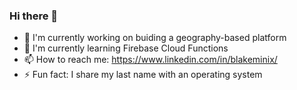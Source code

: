 ### Hi there 👋
- 🔭 I'm currently working on buiding a geography-based platform
- 🌱 I'm currently learning Firebase Cloud Functions
- 📫 How to reach me: https://www.linkedin.com/in/blakeminix/
- ⚡ Fun fact: I share my last name with an operating system


<!--
**blakeminix/blakeminix** is a ✨ _special_ ✨ repository because its `README.md` (this file) appears on your GitHub profile.

Here are some ideas to get you started:

- 🔭 I’m currently working on ...
- 🌱 I’m currently learning ...
- 👯 I’m looking to collaborate on ...
- 🤔 I’m looking for help with ...
- 💬 Ask me about ...
- 📫 How to reach me: ...
- 😄 Pronouns: ...
- ⚡ Fun fact: ...
-->
